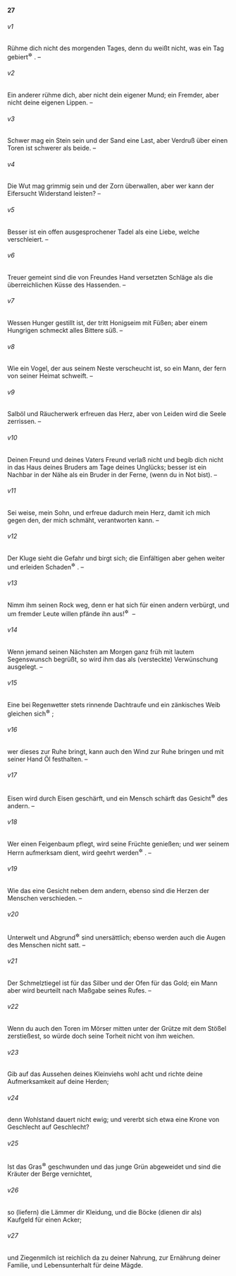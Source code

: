 __27__

###### v1
Rühme dich nicht des morgenden Tages, denn du weißt nicht, was ein Tag gebiert<sup title="oder: bringen mag">&#x2732;</sup>
. –

###### v2
Ein anderer rühme dich, aber nicht dein eigener Mund; ein Fremder, aber nicht deine eigenen Lippen. –

###### v3
Schwer mag ein Stein sein und der Sand eine Last, aber Verdruß über einen Toren ist schwerer als beide. –

###### v4
Die Wut mag grimmig sein und der Zorn überwallen, aber wer kann der Eifersucht Widerstand leisten? –

###### v5
Besser ist ein offen ausgesprochener Tadel als eine Liebe, welche verschleiert. –

###### v6
Treuer gemeint sind die von Freundes Hand versetzten Schläge als die überreichlichen Küsse des Hassenden. –

###### v7
Wessen Hunger gestillt ist, der tritt Honigseim mit Füßen; aber einem Hungrigen schmeckt alles Bittere süß. –

###### v8
Wie ein Vogel, der aus seinem Neste verscheucht ist, so ein Mann, der fern von seiner Heimat schweift. –

###### v9
Salböl und Räucherwerk erfreuen das Herz, aber von Leiden wird die Seele zerrissen. –

###### v10
Deinen Freund und deines Vaters Freund verlaß nicht und begib dich nicht in das Haus deines Bruders am Tage deines Unglücks; besser ist ein Nachbar in der Nähe als ein Bruder in der Ferne, (wenn du in Not bist). –

###### v11
Sei weise, mein Sohn, und erfreue dadurch mein Herz, damit ich mich gegen den, der mich schmäht, verantworten kann. –

###### v12
Der Kluge sieht die Gefahr und birgt sich; die Einfältigen aber gehen weiter und erleiden Schaden<sup title="vgl. 22,3">&#x2732;</sup>
. –

###### v13
Nimm ihm seinen Rock weg, denn er hat sich für einen andern verbürgt, und um fremder Leute willen pfände ihn aus!<sup title="vgl. 20,16">&#x2732;</sup>
 –

###### v14
Wenn jemand seinen Nächsten am Morgen ganz früh mit lautem Segenswunsch begrüßt, so wird ihm das als (versteckte) Verwünschung ausgelegt. –

###### v15
Eine bei Regenwetter stets rinnende Dachtraufe und ein zänkisches Weib gleichen sich<sup title="19,13">&#x2732;</sup>
;

###### v16
wer dieses zur Ruhe bringt, kann auch den Wind zur Ruhe bringen und mit seiner Hand Öl festhalten. –

###### v17
Eisen wird durch Eisen geschärft, und ein Mensch schärft das Gesicht<sup title="= Verhalten?">&#x2732;</sup>
 des andern. –

###### v18
Wer einen Feigenbaum pflegt, wird seine Früchte genießen; und wer seinem Herrn aufmerksam dient, wird geehrt werden<sup title="oder: reichen Lohn ernten">&#x2732;</sup>
. –

###### v19
Wie das eine Gesicht neben dem andern, ebenso sind die Herzen der Menschen verschieden. –

###### v20
Unterwelt und Abgrund<sup title="= Hölle">&#x2732;</sup>
 sind unersättlich; ebenso werden auch die Augen des Menschen nicht satt. –

###### v21
Der Schmelztiegel ist für das Silber und der Ofen für das Gold; ein Mann aber wird beurteilt nach Maßgabe seines Rufes. –

###### v22
Wenn du auch den Toren im Mörser mitten unter der Grütze mit dem Stößel zerstießest, so würde doch seine Torheit nicht von ihm weichen.


###### v23
Gib auf das Aussehen deines Kleinviehs wohl acht und richte deine Aufmerksamkeit auf deine Herden;

###### v24
denn Wohlstand dauert nicht ewig; und vererbt sich etwa eine Krone von Geschlecht auf Geschlecht?

###### v25
Ist das Gras<sup title="= Wildwuchs">&#x2732;</sup>
 geschwunden und das junge Grün abgeweidet und sind die Kräuter der Berge vernichtet,

###### v26
so (liefern) die Lämmer dir Kleidung, und die Böcke (dienen dir als) Kaufgeld für einen Acker;

###### v27
und Ziegenmilch ist reichlich da zu deiner Nahrung, zur Ernährung deiner Familie, und Lebensunterhalt für deine Mägde.